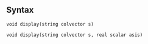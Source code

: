 ## Syntax

`void display(string colvector s)`

`void display(string colvector s, real scalar asis)`
